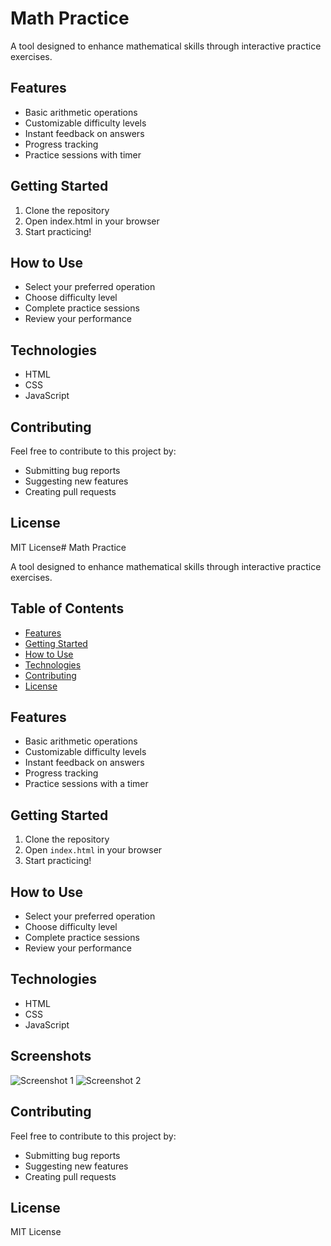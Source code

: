 # Math Practice

A tool designed to enhance mathematical skills through interactive practice exercises.

## Features

- Basic arithmetic operations
- Customizable difficulty levels
- Instant feedback on answers
- Progress tracking
- Practice sessions with timer

## Getting Started

1. Clone the repository
2. Open index.html in your browser
3. Start practicing!

## How to Use

- Select your preferred operation
- Choose difficulty level
- Complete practice sessions
- Review your performance

## Technologies

- HTML
- CSS
- JavaScript

## Contributing

Feel free to contribute to this project by:
- Submitting bug reports
- Suggesting new features
- Creating pull requests

## License

MIT License# Math Practice

A tool designed to enhance mathematical skills through interactive practice exercises.

## Table of Contents

- [Features](#features)
- [Getting Started](#getting-started)
- [How to Use](#how-to-use)
- [Technologies](#technologies)
- [Contributing](#contributing)
- [License](#license)

## Features

- Basic arithmetic operations
- Customizable difficulty levels
- Instant feedback on answers
- Progress tracking
- Practice sessions with a timer

## Getting Started

1. Clone the repository
2. Open `index.html` in your browser
3. Start practicing!

## How to Use

- Select your preferred operation
- Choose difficulty level
- Complete practice sessions
- Review your performance

## Technologies

- HTML
- CSS
- JavaScript

## Screenshots

![Screenshot 1](path/to/screenshot1.png)
![Screenshot 2](path/to/screenshot2.png)

## Contributing

Feel free to contribute to this project by:
- Submitting bug reports
- Suggesting new features
- Creating pull requests

## License

MIT License